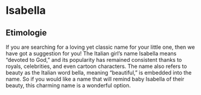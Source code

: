 # Isabella

## Etimologie

If you are searching for a loving yet classic name for your little one, then we have got a suggestion for you! The Italian girl’s name Isabella means “devoted to God,” and its popularity has remained consistent thanks to royals, celebrities, and even cartoon characters. The name also refers to beauty as the Italian word bella, meaning “beautiful,” is embedded into the name. So if you would like a name that will remind baby Isabella of their beauty, this charming name is a wonderful option.